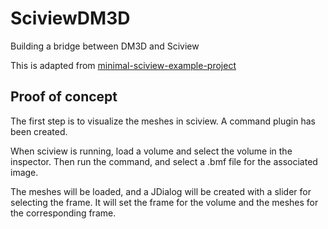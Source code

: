 # SciviewDM3D
Building a bridge between DM3D and Sciview

This is adapted from [minimal-sciview-example-project](https://github.com/scenerygraphics/minimal-sciview-example-project)
## Proof of concept

The first step is to visualize the meshes in sciview. A command plugin
has been created.

When sciview is running, load a volume and select the volume in the inspector. 
Then run the command, and select a .bmf file for the associated image.

The meshes will be loaded, and a JDialog will be created with a slider for
selecting the frame. It will set the frame for the volume and 
the meshes for the corresponding frame.


